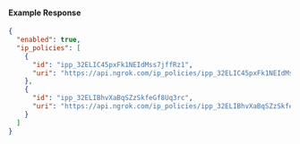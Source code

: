 <!-- Code generated for API Clients. DO NOT EDIT. -->

#### Example Response

```json
{
  "enabled": true,
  "ip_policies": [
    {
      "id": "ipp_32ELIC45pxFk1NEIdMss7jffRz1",
      "uri": "https://api.ngrok.com/ip_policies/ipp_32ELIC45pxFk1NEIdMss7jffRz1"
    },
    {
      "id": "ipp_32ELIBhvXaBqSZzSkfeGf8Uq3rc",
      "uri": "https://api.ngrok.com/ip_policies/ipp_32ELIBhvXaBqSZzSkfeGf8Uq3rc"
    }
  ]
}
```
